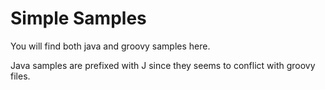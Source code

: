 # Simple Samples

You will find both java and groovy samples here.

Java samples are prefixed with J since they seems to conflict with groovy files.